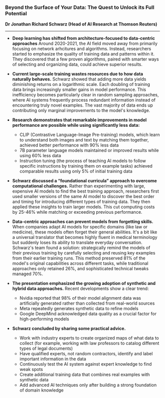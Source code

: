 ### Beyond the Surface of Your Data: The Quest to Unlock its Full Potential

**Dr Jonathan Richard Schwarz (Head of AI Research at Thomson Reuters)**

***

* **Deep learning has shifted from architecture-focused to data-centric approaches** Around 2020-2021, the AI field moved away from primarily focusing on network arhcitures and algorithms. Instead, researchers started to emphasize the quality of training data and patterns within it. They discovered that a few proven algorithms, paired with smarter ways of selecting and organizing data, could achieve superior results.

* **Current large-scale training wastes resources due to how data naturally behaves.** Schwarz showed that adding more data yields diminishing returns on a logarithmic scale. Each doubling of training data brings increasingly smaller gains in model performance. This inefficiency becomes particularly clear in random sampling approaches, where AI systems frequently process redundant information instead of encountering truly novel examples. The vast majority of data ends up contributing only marginal improvements to the model's knowledge.

* **Research demonstrates that remarkable improvements in model performance are possible while using significantly less data:**
  - CLIP (Contrastive Language-Image Pre-training) models, which learn to understand both images and text by matching them together, achieved better performance with 90% less data
  - 7B parameter language models maintained or improved results while using 60% less data
  - Instruction tuning (the process of teaching AI models to follow specific instructions by training them on example tasks) achieved comparable results using only 5% of initial training data

* **Schwarz discussed a “foundational curricula” approach to overcome computational challenges.** Rather than experimenting with large, expensive AI models to find the best training approach, researchers first used smaller versions of the same AI model to discover the best order and timing for introducing different types of training data. They then applied these insights to train larger models. This cut computing costs by 25-46% while matching or exceeding previous performance.

* **Data-centric approaches can prevent models from forgetting skills.** When companies adapt AI models for specific domains (like law or medicine), these models often forget their general abilities. It's a bit like a universal translator that becomes highly fluent in medical terminology but suddenly loses its ability to translate everyday conversation. Schwarz's team found a solution: strategically remind the models of their previous training by carefully selecting and reusing key examples from their earlier training runs. This method preserved 81% of the model's original capabilities across different tasks, while traditional approaches only retained 26%, and sophisticated technical tweaks managed 70%.

* **The presentation emphasized the growing adoption of synthetic and hybrid data approaches.** Recent developments show a clear trend:
  - Nvidia reported that 98% of their model alignment data was artificially generated rather than collected from real-world sources
  - Meta repeatedly generates synthetic data to refine models
  - Google DeepMind acknowledged data quality as a crucial factor for high-performing models

* **Schwarz concluded by sharing some practical advice.**
  - Work with industry experts to create organized maps of what data to collect (for example, working with law professors to catalog different types of legal documents)
  - Have qualified experts, not random contractors, identify and label important information in the data
  - Continuously test the AI system against expert knowledge to find weak spots
  - Create additional training data that combines real examples with synthetic data
  - Add advanced AI techniques only after building a strong foundation of domain knowledge
